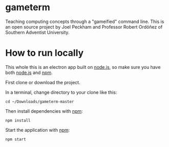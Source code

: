 # gameterm
Teaching computing concepts through a "gameified" command line.
This is an open source project by Joel Peckham and Professor Robert Ordóñez of Southern Adventist University.

# How to run locally

This whole this is an electron app built on [node.js](https://nodejs.org/en/), so make sure you have both [node.js](https://nodejs.org/en/) and [npm](https://www.npmjs.com/).

First clone or download the project.

In a terminal, change directory to your clone like this:
```
cd ~/Downloads/gameterm-master
```
Then install dependencies with [npm](https://www.npmjs.com/):
```
npm install
```
Start the application with [npm](https://www.npmjs.com/):
```
npm start
```
